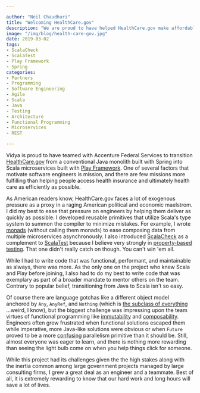 ```yaml
---

author: "Neil Chaudhuri"
title: "Welcoming HealthCare.gov"
description: "We are proud to have helped HealthCare.gov make affordable insurance available to more Americans."
image: "/img/blog/health-care-gov.jpg"
date: 2019-03-02
tags:
- ScalaCheck
- ScalaTest
- Play Framework
- Spring
categories: 
- Partners
- Programming
- Software Engineering
- Agile
- Scala
- Java
- Testing
- Architecture
- Functional Programming
- Microservices
- REST

---
```


Vidya is proud to have teamed with Accenture Federal Services to transition [HealthCare.gov](https://www.healthcare.gov/) from
a conventional Java monolith built with Spring into 
Scala microservices built with [Play Framework](/tags/play-framework). One of several factors
that motivate software engineers is mission, and there are few missions more fulfilling than helping people access
health insurance and ultimately health care as efficiently as possible.

As American readers know, HealthCare.gov faces a lot of exogenous pressure as a proxy in a raging American political
and economic maelstrom. I did my best to ease that pressure on engineers by helping them deliver as quickly as possible.
I developed reusable primitives that utilize Scala's type system to summon the compiler to minimize
mistakes. For example, I wrote [monads](https://slideslive.com/38908886/functional-programming-with-effects) 
(without calling them monads) to ease composing data from multiple microservices asynchronously. I also introduced 
[ScalaCheck](/tags/scalacheck) as a complement to [ScalaTest](/tags/scalatest) because I believe very strongly 
in [property-based testing](http://blog.jessitron.com/2013/04/property-based-testing-what-is-it.html). That one didn't
really catch on though. You can't win 'em all.

While I had to write code that was functional, performant, and maintainable 
as always, there was more. As the only one on the project who knew Scala and Play before joining, I also had to do my best
to write code that was exemplary as part of a broader mandate to mentor others on the team. Contrary to popular belief, 
transitioning from Java to Scala isn't so easy. 

Of course there are language gotchas like a different object model anchored by `Any`,
`AnyRef`, and `Nothing` (which is [the subclass of everything](https://stackoverflow.com/questions/45080408/nothing-is-a-subclass-of-every-other-class-how-to-understand-it)
...weird, I know), but the biggest challenge was impressing upon the team virtues of functional programming like 
[immutability](https://www.quora.com/Why-is-immutability-important-in-functional-programming) and 
[composability](https://stackoverflow.com/questions/2887013/what-does-composability-mean-in-context-of-functional-programming?answertab=active#tab-top). 
Engineers often grew frustrated when functional solutions escaped them
while imperative, more Java-like solutions were obvious or when `Future` proved to be a more
[confusing](https://stackoverflow.com/questions/27454798/is-future-in-scala-a-monad?answertab=active#tab-top) 
parallelism primitive than it should be. Still, almost everyone was eager to learn, and there is nothing more rewarding than seeing 
the light bulb come on when you help things click for someone.

While this project had its challenges given the the high stakes along with the inertia common among large government projects managed by
large consulting firms, I grew a great deal as an engineer and a teammate. Best of all, it is 
extremely rewarding to know that our hard work and long hours will save a lot of lives.
